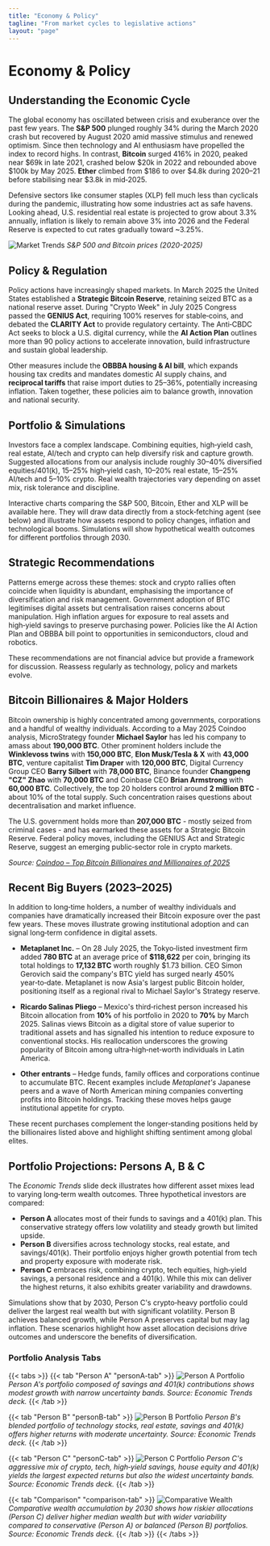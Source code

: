 ```yaml
---
title: "Economy & Policy"
tagline: "From market cycles to legislative actions"
layout: "page"
---
```


# Economy & Policy

## Understanding the Economic Cycle

The global economy has oscillated between crisis and exuberance over the past few years. The **S&P 500** plunged roughly 34% during the March 2020 crash but recovered by August 2020 amid massive stimulus and renewed optimism. Since then technology and AI enthusiasm have propelled the index to record highs. In contrast, **Bitcoin** surged 416% in 2020, peaked near $69k in late 2021, crashed below $20k in 2022 and rebounded above $100k by May 2025. **Ether** climbed from $186 to over $4.8k during 2020–21 before stabilising near $3.8k in mid‑2025.

Defensive sectors like consumer staples (XLP) fell much less than cyclicals during the pandemic, illustrating how some industries act as safe havens. Looking ahead, U.S. residential real estate is projected to grow about 3.3% annually, inflation is likely to remain above 3% into 2026 and the Federal Reserve is expected to cut rates gradually toward ~3.25%.

![Market Trends](images/market_trends.png)
*S&P 500 and Bitcoin prices (2020-2025)*

## Policy & Regulation

Policy actions have increasingly shaped markets. In March 2025 the United States established a **Strategic Bitcoin Reserve**, retaining seized BTC as a national reserve asset. During "Crypto Week" in July 2025 Congress passed the **GENIUS Act**, requiring 100% reserves for stable‑coins, and debated the **CLARITY Act** to provide regulatory certainty. The Anti‑CBDC Act seeks to block a U.S. digital currency, while the **AI Action Plan** outlines more than 90 policy actions to accelerate innovation, build infrastructure and sustain global leadership.

Other measures include the **OBBBA housing & AI bill**, which expands housing tax credits and mandates domestic AI supply chains, and **reciprocal tariffs** that raise import duties to 25–36%, potentially increasing inflation. Taken together, these policies aim to balance growth, innovation and national security.

## Portfolio & Simulations

Investors face a complex landscape. Combining equities, high‑yield cash, real estate, AI/tech and crypto can help diversify risk and capture growth. Suggested allocations from our analysis include roughly 30–40% diversified equities/401(k), 15–25% high‑yield cash, 10–20% real estate, 15–25% AI/tech and 5–10% crypto. Real wealth trajectories vary depending on asset mix, risk tolerance and discipline.

Interactive charts comparing the S&P 500, Bitcoin, Ether and XLP will be available here. They will draw data directly from a stock‑fetching agent (see below) and illustrate how assets respond to policy changes, inflation and technological booms. Simulations will show hypothetical wealth outcomes for different portfolios through 2030.

## Strategic Recommendations

Patterns emerge across these themes: stock and crypto rallies often coincide when liquidity is abundant, emphasising the importance of diversification and risk management. Government adoption of BTC legitimises digital assets but centralisation raises concerns about manipulation. High inflation argues for exposure to real assets and high‑yield savings to preserve purchasing power. Policies like the AI Action Plan and OBBBA bill point to opportunities in semiconductors, cloud and robotics.

These recommendations are not financial advice but provide a framework for discussion. Reassess regularly as technology, policy and markets evolve.

## Bitcoin Billionaires & Major Holders

Bitcoin ownership is highly concentrated among governments, corporations and a handful of wealthy individuals. According to a May 2025 Coindoo analysis, MicroStrategy founder **Michael Saylor** has led his company to amass about **190,000 BTC**. Other prominent holders include the **Winklevoss twins** with **150,000 BTC**, **Elon Musk/Tesla & X** with **43,000 BTC**, venture capitalist **Tim Draper** with **120,000 BTC**, Digital Currency Group CEO **Barry Silbert** with **78,000 BTC**, Binance founder **Changpeng "CZ" Zhao** with **70,000 BTC** and Coinbase CEO **Brian Armstrong** with **60,000 BTC**. Collectively, the top 20 holders control around **2 million BTC** - about 10% of the total supply. Such concentration raises questions about decentralisation and market influence.

The U.S. government holds more than **207,000 BTC** - mostly seized from criminal cases - and has earmarked these assets for a Strategic Bitcoin Reserve. Federal policy moves, including the GENIUS Act and Strategic Reserve, suggest an emerging public‑sector role in crypto markets.

*Source: [Coindoo – Top Bitcoin Billionaires and Millionaires of 2025](https://coindoo.com/here-are-the-top-bitcoin-billionaires-and-millionaires-of-2025/)*

## Recent Big Buyers (2023–2025)

In addition to long‑time holders, a number of wealthy individuals and companies have dramatically increased their Bitcoin exposure over the past few years. These moves illustrate growing institutional adoption and can signal long‑term confidence in digital assets.

- **Metaplanet Inc.** – On 28 July 2025, the Tokyo‑listed investment firm added **780 BTC** at an average price of **$118,622** per coin, bringing its total holdings to **17,132 BTC** worth roughly $1.73 billion. CEO Simon Gerovich said the company's BTC yield has surged nearly 450% year‑to‑date. Metaplanet is now Asia's largest public Bitcoin holder, positioning itself as a regional rival to Michael Saylor's Strategy reserve.

- **Ricardo Salinas Pliego** – Mexico's third‑richest person increased his Bitcoin allocation from **10%** of his portfolio in 2020 to **70%** by March 2025. Salinas views Bitcoin as a digital store of value superior to traditional assets and has signalled his intention to reduce exposure to conventional stocks. His reallocation underscores the growing popularity of Bitcoin among ultra‑high‑net‑worth individuals in Latin America.

- **Other entrants** – Hedge funds, family offices and corporations continue to accumulate BTC. Recent examples include *Metaplanet's* Japanese peers and a wave of North American mining companies converting profits into Bitcoin holdings. Tracking these moves helps gauge institutional appetite for crypto.

These recent purchases complement the longer‑standing positions held by the billionaires listed above and highlight shifting sentiment among global elites.

## Portfolio Projections: Persons A, B & C

The *Economic Trends* slide deck illustrates how different asset mixes lead to varying long‑term wealth outcomes. Three hypothetical investors are compared:

- **Person A** allocates most of their funds to savings and a 401(k) plan. This conservative strategy offers low volatility and steady growth but limited upside.
- **Person B** diversifies across technology stocks, real estate, and savings/401(k). Their portfolio enjoys higher growth potential from tech and property exposure with moderate risk.
- **Person C** embraces risk, combining crypto, tech equities, high‑yield savings, a personal residence and a 401(k). While this mix can deliver the highest returns, it also exhibits greater variability and drawdowns.

Simulations show that by 2030, Person C's crypto‑heavy portfolio could deliver the largest real wealth but with significant volatility. Person B achieves balanced growth, while Person A preserves capital but may lag inflation. These scenarios highlight how asset allocation decisions drive outcomes and underscore the benefits of diversification.

### Portfolio Analysis Tabs

{{< tabs >}}
{{< tab "Person A" "personA-tab" >}}
![Person A Portfolio](images/personA.png)
*Person A's portfolio composed of savings and 401(k) contributions shows modest growth with narrow uncertainty bands. Source: Economic Trends deck.*
{{< /tab >}}

{{< tab "Person B" "personB-tab" >}}
![Person B Portfolio](images/personB.png)
*Person B's blended portfolio of technology stocks, real estate, savings and 401(k) offers higher returns with moderate uncertainty. Source: Economic Trends deck.*
{{< /tab >}}

{{< tab "Person C" "personC-tab" >}}
![Person C Portfolio](images/personC.png)
*Person C's aggressive mix of crypto, tech, high‑yield savings, house equity and 401(k) yields the largest expected returns but also the widest uncertainty bands. Source: Economic Trends deck.*
{{< /tab >}}

{{< tab "Comparison" "comparison-tab" >}}
![Comparative Wealth](images/comparative_wealth.png)
*Comparative wealth accumulation by 2030 shows how riskier allocations (Person C) deliver higher median wealth but with wider variability compared to conservative (Person A) or balanced (Person B) portfolios. Source: Economic Trends deck.*
{{< /tab >}}
{{< /tabs >}}